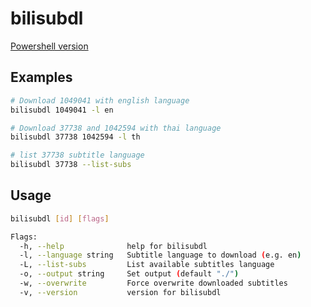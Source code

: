 # bilisubdl

[Powershell version](https://github.com/K0ng2/bilisubdl-pwsh)

## Examples

```bash
# Download 1049041 with english language
bilisubdl 1049041 -l en

# Download 37738 and 1042594 with thai language
bilisubdl 37738 1042594 -l th

# list 37738 subtitle language
bilisubdl 37738 --list-subs
```

## Usage

```bash
bilisubdl [id] [flags]

Flags:
  -h, --help              help for bilisubdl
  -l, --language string   Subtitle language to download (e.g. en)
  -L, --list-subs         List available subtitles language
  -o, --output string     Set output (default "./")
  -w, --overwrite         Force overwrite downloaded subtitles
  -v, --version           version for bilisubdl
```
